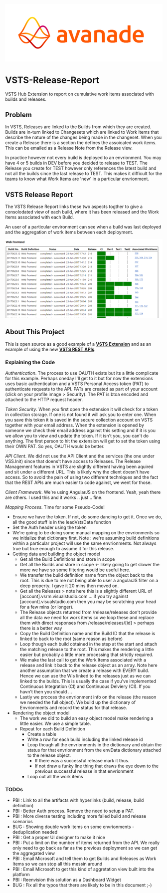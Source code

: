 ![AvanadeLogo](docs/logo.png)
# VSTS-Release-Report
VSTS Hub Extension to report on cumulative work items associated with builds and releases.

## Problem
In VSTS, Releases are linked to the Builds from which they are created.  Builds are in-turn linked to Changesets which are linked to Work Items that describe the nature of the changes being made in the changeset.  When you create a Release there is a section the defines the assoicated work items.  This can be emailed as a Release Note from the Release view.

In practice however not every build is deployed to an envrionment.  You may have 4 or 5 builds in DEV before you decided to release to TEST.  The Release you create for TEST however only references the latest build and not all the builds since the last release to TEST.  This makes it difficult for the teams to know what Work Items are 'new' in a particular envrionment.

## VSTS Release Report
The VSTS Release Report links these two aspects togther to give a consolodated view of each build, where it has been released and the Work Items associated with each Build.

An user of a particular environment can see when a build was last deployed and the aggregation of work items between each deployment.

![VSTS Release Report](docs/VstsRr1.png)


## About This Project
This is open source as a good example of a [**VSTS Extension**](https://www.visualstudio.com/en-us/docs/integrate/extensions/overview) and as an example of using the new [**VSTS REST APIs**](https://www.visualstudio.com/en-us/docs/integrate/api/overview).

### Explaining the Code

*Authentication*.  The process to use OAUTH exists but its a little complicate for this example.  Perhaps oneday I'll get to it but for now the extensions uses basic authentication and a VSTS Personal Access token (PAT) to authenticate requests to the API.  PATs are created as part of your account (click on your profile image > Security).  The PAT is btoa encoded and attached to the HTTP request header.

*Token Security*.  When you first open the extension it will check for a token in collection storage.  If one is not found it will ask you to enter one.  When you save this token it is saved in the secure collection account on VSTS together with your email address.  When the extension is opened by someone we check their email address against this setting and if it is you we allow you to view and update the token.  If it isn't you, you can't do anything.  The first person to hit the extension will get to set the token using their OWN PAT.  So yes, OAUTH would be better.

*API Client*.  We did not use the API Client and the services (the one under VSS.Init) since that doens't have access to Releases.  The Release Management features in VSTS are slightly different having been aquired and sit under a different URL.  This is likely why the client doesn't have access.  So to avoid the pain of using two different techniques and the fact that the REST APIs are much easier to code against, we went for those.

*Client Framework*.  We're using AngularJS on the frontend.  Yeah, yeah there are others.  I used this and it works .. just .. fine.

*Mapping Process*.  Time for some Pseudo-Code!

* Ensure we have the token.  If not, do some dancing to get it.  Once we do, all the good stuff is in the leadVstsData function
* Set the Auth header using the token
* We're going to be doing some manual mapping on the envrionments so we initialize that dictionary first.  Note : we're assuming build definitions within a particular project will use the same envrionments.  Not always true but true enough to assume it for this release.
* Getting data and building the object model
    * Get all the Build Definitions and store in scope
    * Get all the Builds and store in scope <- likely going to get slower the more we have so some filtering would be useful here.
    * We transfer the build definition name from the object back to the root.  This is due to me not being able to user a angularJS filter on a deep property.  I gave it 20 mins then moved on.
    * Get all the Releases > note here this is a slightly different URL of [account].vsrm.visualstudio.com ... if you try against [account].visualstudio.com then you may be scratching your head for a few mins (or longer).
    * The Release objects returned from /release/releases don't provide all the data we need for work items so we loop these and replace them with direct responses from /release/releases/[id] > perhaps there is a better way 
    * Copy the Build Definition name and the Build ID that the release is linked to back to the root (same reason as before)
    * Loop though each build obtained in the step at the start and attach the matching release to the root.  This makes the rendering a little easier but probably a little more processing that strictly required.
    * We make the last call to get the Work Items associated with a release and link it back to the release object as an array.  Note here another assumption that we create a release with EVERY build.  Hence we can use the WIs linked to the releases just as we can linked to the builds.  This is usually the case if you've implemented Continuous Integration (CI) and Continuous Delviery (CI).  If you havn't then you should ...
    * Lastly we process the envrionment info on the release (the reason we needed the full object).  We build up the dictionary of Envrionments and record the status for that release.
* Rendering the object model
    * The work we did to build an easy object model make rendering a little easier.  We use a simple table.
    * Repeat for each Build Definition
        * Create a table
        * Write a row for each build including the linked release id
        * Loop though all the envrionments in the dictionary and obtain the status for that envrionment from the envData dictionary attached to the release object.
            * If there was a successful release mark it thus.  
            * If not draw a funky line thing that draws the eye down to the previous successful release in that envrionment
        * Loop out all the work items

### TODOs

* PBI : Link to all the artifacts with hyperlinks (build, release, build definition)
* PBI : Better Auth process.  Remove the need to setup a PAT.
* PBI : More diverse testing including more failed build and release scenarios
* BUG : Showing double work items on some envrionments - deduplication needed
* PBI : Get a proper UI designer to make it nice
* PBI : Put a limit on the number of items returned from the API.  We really only need to go back as far as the previous deployment so we can get the aggregated view
* PBI : Email Microsoft and tell them to get Builds and Releases as Work Items so we can stop all this messin around
* PBI : Email Microsoft to get this kind of aggretation view built into the platform
* PBI : Reenvision this solution as a Dashboard Widget
* BUG : Fix all the typos that there are likely to be in this document ;-)




